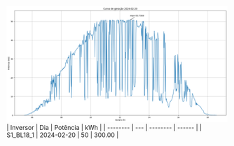 ![My Image](20_02_2024-S1_BL18_1.png)
| Inversor | Dia | Potência | kWh    |
| -------- | --- | -------- | ------ |
| S1_BL18_1       | 2024-02-20  | 50       | 300.00 |